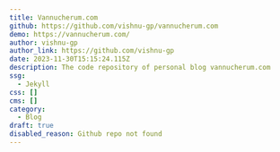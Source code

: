 ```yaml
---
title: Vannucherum.com
github: https://github.com/vishnu-gp/vannucherum.com
demo: https://vannucherum.com/
author: vishnu-gp
author_link: https://github.com/vishnu-gp
date: 2023-11-30T15:15:24.115Z
description: The code repository of personal blog vannucherum.com
ssg:
  - Jekyll
css: []
cms: []
category:
  - Blog
draft: true
disabled_reason: Github repo not found
---
```

